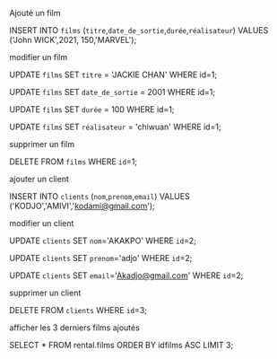 Ajouté un film

INSERT INTO `films` (`titre`,`date_de_sortie`,`durée`,`réalisateur`) VALUES ('John WICK',2021, 150,'MARVEL');

modifier un film

UPDATE `films` SET `titre` = 'JACKIE CHAN' WHERE id=1;

UPDATE `films` SET `date_de_sortie` = 2001 WHERE id=1;

UPDATE `films` SET `durée` = 100 WHERE id=1;

UPDATE `films` SET `réalisateur` = 'chiwuan' WHERE id=1;

supprimer un film

DELETE FROM `films` WHERE `id`=1;

ajouter un client

INSERT INTO `clients` (`nom`,`prenom`,`email`) VALUES ('KODJO','AMIVI','kodami@gmail.com');

modifier un client

UPDATE `clients` SET `nom`='AKAKPO' WHERE `id`=2;

UPDATE `clients` SET `prenom`='adjo' WHERE `id`=2;

UPDATE `clients` SET `email`='Akadjo@gmail.com' WHERE `id`=2;

supprimer un client

DELETE FROM `clients` WHERE `id`=3;

afficher les 3 derniers films ajoutés

SELECT * FROM rental.films ORDER BY idfilms ASC LIMIT 3;